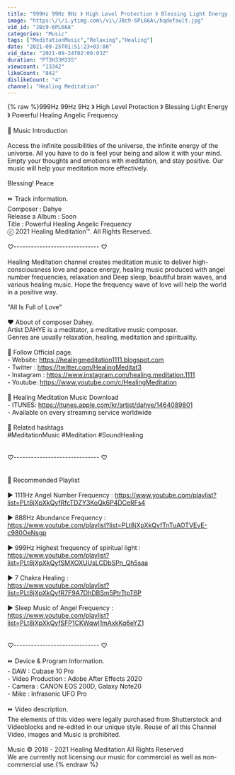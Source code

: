 ```yaml
---
title: "999Hz 99Hz 9Hz 》 High Level Protection 》 Blessing Light Energy 》 Powerful Healing Angelic Frequency"
image: "https:\/\/i.ytimg.com\/vi\/JBc9-6PL66A\/hqdefault.jpg"
vid_id: "JBc9-6PL66A"
categories: "Music"
tags: ["MeditationMusic","Relaxing","Healing"]
date: "2021-09-25T01:51:23+03:00"
vid_date: "2021-09-24T02:00:03Z"
duration: "PT3H33M33S"
viewcount: "13342"
likeCount: "842"
dislikeCount: "4"
channel: "Healing Meditation"
---
```

{% raw %}999Hz 99Hz 9Hz 》 High Level Protection 》 Blessing Light Energy 》 Powerful Healing Angelic Frequency<br /><br />🎵  Music Introduction<br /><br /> Access the infinite possibilities of the universe, the infinite energy of the universe. All you have to do is feel your being and allow it with your mind.<br />Empty your thoughts and emotions with meditation, and stay positive. Our music will help your meditation more effectively.<br /><br />Blessing! Peace<br /><br />⏩ Track information.<br />Composer : Dahye<br />Release a Album : Soon<br />Title : Powerful Healing Angelic Frequency<br />ⓒ 2021 Healing Meditation™. All Rights Reserved.<br /><br />♡------------------------------ ♡<br /><br />Healing Meditation channel creates meditation music to deliver high-consciousness love and peace energy, healing music produced with angel number frequencies, relaxation and Deep sleep, beautiful brain waves, and various healing music.  Hope the frequency wave of love will help the world in a positive way.<br /><br />&quot;All Is Full of Love&quot;<br /><br />❤️ About of composer Dahey.<br />Artist DAHYE is a meditator, a meditative music composer.<br />Genres are usually relaxation, healing, meditation and spirituality.<br /><br />🙏  Follow Official page.<br />-  Website: <a rel="nofollow" target="blank" href="https://healingmeditation1111.blogspot.com">https://healingmeditation1111.blogspot.com</a><br />-  Twitter : <a rel="nofollow" target="blank" href="https://twitter.com/HealingMeditat3">https://twitter.com/HealingMeditat3</a><br />-  Instagram :  <a rel="nofollow" target="blank" href="https://www.instagram.com/healing.meditation.1111">https://www.instagram.com/healing.meditation.1111</a><br />-  Youtube: <a rel="nofollow" target="blank" href="https://www.youtube.com/c/HealingMeditation">https://www.youtube.com/c/HealingMeditation</a><br /><br />🎵 Healing Meditation Music Download<br />-  ITUNES: <a rel="nofollow" target="blank" href="https://itunes.apple.com/kr/artist/dahye/1464089801">https://itunes.apple.com/kr/artist/dahye/1464089801</a><br />-  Available on every streaming service worldwide<br /><br />📌 Related hashtags<br />#MeditationMusic #Meditation #SoundHealing<br /><br /><br />♡------------------------------ ♡<br /><br /><br />🎵 Recommended Playlist<br /><br />▶️ 1111Hz Angel Number Frequency : <a rel="nofollow" target="blank" href="https://www.youtube.com/playlist?list=PLt8jXpXkQyfRfcTDZY3KoQk6P4DCeRFs4">https://www.youtube.com/playlist?list=PLt8jXpXkQyfRfcTDZY3KoQk6P4DCeRFs4</a><br /><br />▶️ 888Hz Abundance Frequency : <br /><a rel="nofollow" target="blank" href="https://www.youtube.com/playlist?list=PLt8jXpXkQyfTnTuAOTVEvE-c980OeNsgp">https://www.youtube.com/playlist?list=PLt8jXpXkQyfTnTuAOTVEvE-c980OeNsgp</a><br /><br />▶️ 999Hz Highest frequency of spiritual light  : <br /><a rel="nofollow" target="blank" href="https://www.youtube.com/playlist?list=PLt8jXpXkQyfSMXOXUUsLCDbSPn_Qh5saa">https://www.youtube.com/playlist?list=PLt8jXpXkQyfSMXOXUUsLCDbSPn_Qh5saa</a><br /><br />▶️ 7 Chakra Healing  : <br /><a rel="nofollow" target="blank" href="https://www.youtube.com/playlist?list=PLt8jXpXkQyfR7F9A7DhDBSm5PtrTtpT6P">https://www.youtube.com/playlist?list=PLt8jXpXkQyfR7F9A7DhDBSm5PtrTtpT6P</a><br /><br />▶️ Sleep Music of Angel Frequency :<br /><a rel="nofollow" target="blank" href="https://www.youtube.com/playlist?list=PLt8jXpXkQyfSFP1CKWqwl1mAxkKq6eYZ1">https://www.youtube.com/playlist?list=PLt8jXpXkQyfSFP1CKWqwl1mAxkKq6eYZ1</a><br /><br /><br />♡------------------------------ ♡<br /><br />⏩ Device &amp; Program Information.<br /> - DAW : Cubase 10 Pro<br /> - Video Production : Adobe After Effects 2020 <br /> - Camera : CANON EOS 200D, Galaxy Note20<br /> - Mike :  Infrasonic UFO Pro  <br /><br />⏩ Video description.<br />The elements of this video were legally purchased from Shutterstock and Videoblocks and re-edited in our unique style. Reuse of all this Channel  Video, images and Music is prohibited.<br /><br />Music © 2018 - 2021 Healing Meditation All Rights Reserved<br />We are currently not licensing our music for commercial as well as non-commercial use.{% endraw %}
